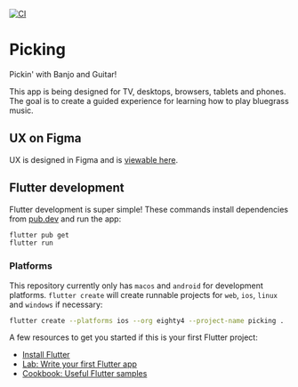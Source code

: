 [![CI](https://img.shields.io/github/actions/workflow/status/eighty4/picking/verify.yml)](https://github.com/eighty4/picking/actions/workflows/verify.yml)

# Picking

Pickin' with Banjo and Guitar!

This app is being designed for TV, desktops, browsers, tablets and phones. The goal is to create a
guided experience for learning how to play bluegrass music.

## UX on Figma

UX is designed in Figma and is [viewable here](https://www.figma.com/file/VT6IaSweNLzZyIRC0KAU9M/Picking?node-id=3%3A20&t=0etglDvnJjKs4FHV-1).

## Flutter development

Flutter development is super simple! These commands install dependencies from [pub.dev](https://pub.dev) and run the app:

```bash
flutter pub get
flutter run
```

### Platforms

This repository currently only has `macos` and `android` for development platforms. `flutter create` will create runnable projects for `web`, `ios`, `linux` and `windows` if necessary:

```bash
flutter create --platforms ios --org eighty4 --project-name picking .
```

A few resources to get you started if this is your first Flutter project:

- [Install Flutter](https://docs.flutter.dev/get-started/install)
- [Lab: Write your first Flutter app](https://docs.flutter.dev/get-started/codelab)
- [Cookbook: Useful Flutter samples](https://docs.flutter.dev/cookbook)
